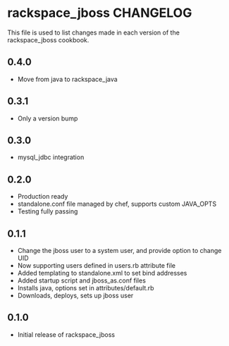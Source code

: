 rackspace_jboss CHANGELOG
=========================

This file is used to list changes made in each version of the rackspace_jboss cookbook.

0.4.0
-----
- Move from java to rackspace_java

0.3.1
-----
- Only a version bump

0.3.0
-----
- mysql_jdbc integration

0.2.0
-----
- Production ready
- standalone.conf file managed by chef, supports custom JAVA_OPTS
- Testing fully passing

0.1.1
-----
- Change the jboss user to a system user, and provide option to change UID
- Now supporting users defined in users.rb attribute file
- Added templating to standalone.xml to set bind addresses
- Added startup script and jboss_as.conf files
- Installs java, options set in attributes/default.rb
- Downloads, deploys, sets up jboss user

0.1.0
-----
- Initial release of rackspace_jboss
